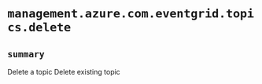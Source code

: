 # `management.azure.com.eventgrid.topics.delete`

## `summary`
Delete a topic Delete existing topic


